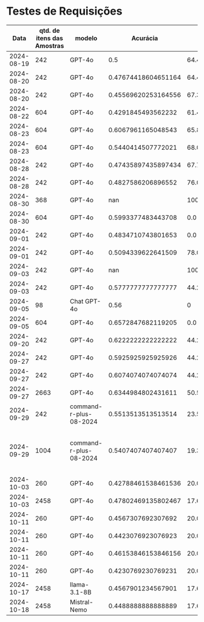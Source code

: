 # Testes de Requisições

| Data       | qtd. de itens das Amostras | modelo                 | Acurácia           | % sem contexto     | Comentário                                                        | link                                                             |
| ---------- | -------------------------- | ---------------------- | ------------------- | ------------------ | ------------------------------------------------------------------ | ---------------------------------------------------------------- |
| 2024-08-19 | 242                        | GPT-4o                 | 0.5                 | 64.46280991735537  |                                                                    | [Dashboard](./tests/test_2024-08-19_22-27-31/dashboard.png)         |
| 2024-08-20 | 242                        | GPT-4o                 | 0.47674418604651164 | 64.46280991735537  |                                                                    | [Dashboard](./tests/test_2024-08-20_15-19-02/dashboard.png)         |
| 2024-08-20 | 242                        | GPT-4o                 | 0.45569620253164556 | 67.35537190082644  |                                                                    | [Dashboard](./tests/test_2024-08-20_15-40-29/dashboard.png)         |
| 2024-08-22 | 604                        | GPT-4o                 | 0.4291845493562232  | 61.423841059602644 |                                                                    | [Dashboard](./tests/test_2024-08-22_10-55-12/dashboard.png)         |
| 2024-08-23 | 604                        | GPT-4o                 | 0.6067961165048543  | 65.89403973509934  |                                                                    | [Dashboard](./tests/test_2024-08-23_10-02-31/dashboard.png)         |
| 2024-08-23 | 604                        | GPT-4o                 | 0.5440414507772021  | 68.04635761589404  |                                                                    | [Dashboard](./tests/test_2024-08-23_12-26-50/dashboard.png)         |
| 2024-08-28 | 242                        | GPT-4o                 | 0.47435897435897434 | 67.76859504132231  | nosso/                                                             | [Dashboard](./tests/test_2024-08-28_16-39-01_nosso/dashboard.png)   |
| 2024-08-28 | 242                        | GPT-4o                 | 0.4827586206896552  | 76.03305785123968  | rodrigo/                                                           | [Dashboard](./tests/test_2024-08-28_17-17-24_rodrigo/dashboard.png) |
| 2024-08-30 | 368                        | GPT-4o                 | nan                 | 100.0              |                                                                    | [Dashboard](./tests/test_2024-08-30_22-21-16/dashboard.png)         |
| 2024-08-30 | 604                        | GPT-4o                 | 0.5993377483443708  | 0.0                |                                                                    | [Dashboard](./tests/test_2024-08-30_23-27-18/dashboard.png)         |
| 2024-09-01 | 242                        | GPT-4o                 | 0.4834710743801653  | 0.0                |                                                                    | [Dashboard](./tests/test_2024-09-01_14-24-16/dashboard.png)         |
| 2024-09-01 | 242                        | GPT-4o                 | 0.5094339622641509  | 78.099173553719    |                                                                    | [Dashboard](./tests/test_2024-09-01_16-14-44/dashboard.png)         |
| 2024-09-03 | 242                        | GPT-4o                 | nan                 | 100.0              |                                                                    | [Dashboard](./tests/test_2024-09-03_14-13-56/dashboard.png)         |
| 2024-09-03 | 242                        | GPT-4o                 | 0.5777777777777777  | 44.214876033057855 | nossoV2                                                            | [Dashboard](./tests/test_2024-09-03_18-40-31_nossoV2/dashboard.png) |
| 2024-09-05 | 98                         | Chat GPT-4o            | 0.56                | 0                  | criado um GPT e anexado os documentos, replicado o case do Rodrigo | [Dashboard](./tests/test_Rodrigo_Manual_GPTS-4O/dashboard.png)      |
| 2024-09-05 | 604                        | GPT-4o                 | 0.6572847682119205  | 0.0                |                                                                    | [Dashboard](./tests/test_2024-09-05_23-04-41/dashboard.png)         |
| 2024-09-20 | 242                        | GPT-4o                 | 0.6222222222222222  | 44.214876033057855 |                                                                    | [Dashboard](./tests/test_2024-09-20_15-28-31/dashboard.png)         |
| 2024-09-27 | 242                        | GPT-4o                 | 0.5925925925925926  | 44.214876033057855 |                                                                    | [Dashboard](./tests/test_2024-09-27_01-46-14/dashboard.png)         |
| 2024-09-27 | 242                        | GPT-4o                 | 0.6074074074074074  | 44.214876033057855 |                                                                    | [Dashboard](./tests/test_2024-09-27_02-26-14/dashboard.png)         |
| 2024-09-27 | 2663                       | GPT-4o                 | 0.6344984802431611  | 50.58205031918889  |                                                                    | [Dashboard](./tests/test_2024-09-27_10-14-18/dashboard.png)         |
| 2024-09-29 | 242                        | command-r-plus-08-2024 | 0.5513513513513514  | 23.553719008264462 |                                                                    | [Dashboard](./tests/test_2024-09-29_11-15-12/dashboard.png)         |
| 2024-09-29 | 1004 | command-r-plus-08-2024 | 0.5407407407407407 | 19.322709163346612 | cohere.errors.too_many_requests_error.TooManyRequestsError: status_code: 429, body: data=None message="You are using a Trial key, which is limited to 1000 API calls / month. You can continue to use the Trial key for free or upgrade to a Production key with higher rate limits at 'https://dashboard.cohere.com/api-keys' | [Dashboard](./tests/test_2024-09-29_11-39-11/dashboard.png) |
| 2024-10-03 | 260 | GPT-4o | 0.42788461538461536 | 20.0 | 100 requsicoes no gemini flash | [Dashboard](./tests/test_2024-10-03_19-11-08/dashboard.png) |
| 2024-10-03 | 2458 | GPT-4o | 0.47802469135802467 | 17.615947925142393 | gemini flash 1000 requisições | [Dashboard](./tests/test_2024-10-03_19-32-08/dashboard.png) |
| 2024-10-11 | 260 | GPT-4o | 0.4567307692307692 | 20.0 | Teste com 3 ks | [Dashboard](./tests/test_2024-10-11_18-13-05/dashboard.png) |
| 2024-10-11 | 260 | GPT-4o | 0.4423076923076923 | 20.0 | teste com k de 2 | [Dashboard](./tests/test_2024-10-11_18-45-35/dashboard.png) |
| 2024-10-11 | 260 | GPT-4o | 0.46153846153846156 | 20.0 | teste com 1 k | [Dashboard](./tests/test_2024-10-11_19-09-15/dashboard.png) |
| 2024-10-11 | 260 | GPT-4o | 0.4230769230769231 | 20.0 | Teste com 5 ks | [Dashboard](./tests/test_2024-10-11_19-27-51/dashboard.png) |
| 2024-10-17 | 2458 | llama-3.1-8B | 0.4567901234567901 | 17.615947925142393 | Llama quantizado em 4bits na 4090 -  tempo total de execução: 7:28:38.682560 | [Dashboard](./tests/test_2024-10-17_03-33-43/dashboard.png) |
| 2024-10-18 | 2458 | Mistral-Nemo | 0.4488888888888889 | 17.615947925142393 | Mistral-Nemo 12B quantizado em 4bits na 4090 - tempo total de 5:33:00 (respostas mais concisas do que o LLama) | [Dashboard](./tests/test_2024-10-18_02-10-58/dashboard.png) |